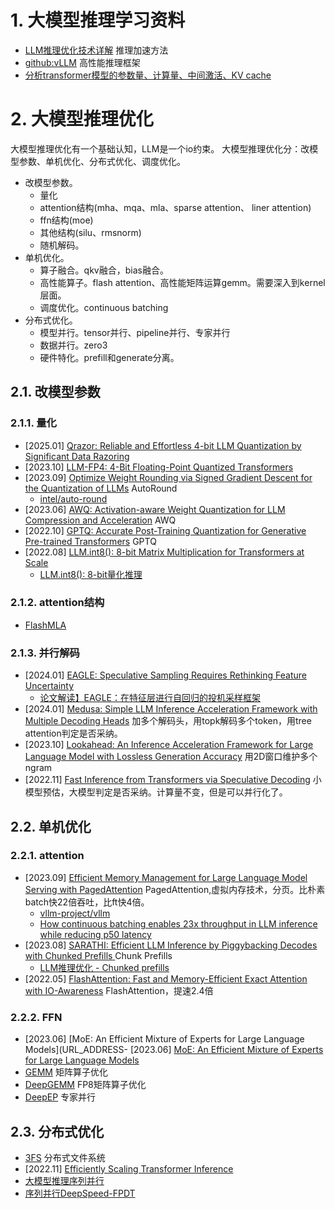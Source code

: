 # 1. 大模型推理学习资料

- [LLM推理优化技术详解](https://zhuanlan.zhihu.com/p/655557420) 推理加速方法
- [github:vLLM](https://github.com/vllm-project/vllm) 高性能推理框架
- [分析transformer模型的参数量、计算量、中间激活、KV cache](https://zhuanlan.zhihu.com/p/624740065)

# 2. 大模型推理优化

大模型推理优化有一个基础认知，LLM是一个io约束。
大模型推理优化分：改模型参数、单机优化、分布式优化、调度优化。

- 改模型参数。
    - 量化
    - attention结构(mha、mqa、mla、sparse attention、 liner attention)
    - ffn结构(moe)
    - 其他结构(silu、rmsnorm)
    - 随机解码。
- 单机优化。
    - 算子融合。qkv融合，bias融合。
    - 高性能算子。flash attention、高性能矩阵运算gemm。需要深入到kernel层面。
    - 调度优化。continuous batching
- 分布式优化。
    - 模型并行。tensor并行、pipeline并行、专家并行
    - 数据并行。zero3
    - 硬件特化。prefill和generate分离。

## 2.1. 改模型参数

### 2.1.1. 量化

- [2025.01] [Qrazor: Reliable and Effortless 4-bit LLM Quantization by Significant Data Razoring](https://arxiv.org/abs/2501.13331)
- [2023.10] [LLM-FP4: 4-Bit Floating-Point Quantized Transformers](https://arxiv.org/abs/2310.16836)
- [2023.09] [Optimize Weight Rounding via Signed Gradient Descent for the Quantization of LLMs](https://arxiv.org/abs/2309.05516) AutoRound
    - [intel/auto-round](https://github.com/intel/auto-round)
- [2023.06] [AWQ: Activation-aware Weight Quantization for LLM Compression and Acceleration](https://arxiv.org/abs/2306.00978) AWQ
- [2022.10] [GPTQ: Accurate Post-Training Quantization for Generative Pre-trained Transformers](https://arxiv.org/abs/2210.17323) GPTQ
- [2022.08] [LLM.int8(): 8-bit Matrix Multiplication for Transformers at Scale](https://arxiv.org/abs/2208.07339)
    - [LLM.int8(): 8-bit量化推理](https://arxiv.org/abs/2208.07339)

### 2.1.2. attention结构

- [FlashMLA](https://github.com/deepseek-ai/FlashMLA) 

### 2.1.3. 并行解码


- [2024.01] [EAGLE: Speculative Sampling Requires Rethinking Feature Uncertainty](https://arxiv.org/abs/2401.15077)
    - [论文解读】EAGLE：在特征层进行自回归的投机采样框架](https://zhuanlan.zhihu.com/p/15955544919)
- [2024.01] [Medusa: Simple LLM Inference Acceleration Framework with Multiple Decoding Heads](https://arxiv.org/abs/2401.10774) 加多个解码头，用topk解码多个token，用tree attention判定是否采纳。
- [2023.10] [Lookahead: An Inference Acceleration Framework for Large Language Model with Lossless Generation Accuracy](https://arxiv.org/abs/2312.12728) 用2D窗口维护多个ngram
- [2022.11] [Fast Inference from Transformers via Speculative Decoding](https://arxiv.org/abs/2211.17192) 小模型预估，大模型判定是否采纳。计算量不变，但是可以并行化了。


## 2.2. 单机优化

### 2.2.1. attention

- [2023.09] [Efficient Memory Management for Large Language Model Serving with PagedAttention](https://arxiv.org/abs/2309.06180) PagedAttention,虚拟内存技术，分页。比朴素batch快22倍吞吐，比ft快4倍。
    - [vllm-project/vllm](https://github.com/vllm-project/vllm)
    - [How continuous batching enables 23x throughput in LLM inference while reducing p50 latency](https://www.anyscale.com/blog/continuous-batching-llm-inference)
- [2023.08] [SARATHI: Efficient LLM Inference by Piggybacking Decodes with Chunked Prefills
](https://arxiv.org/abs/2308.16369) Chunk Prefills 
    - [LLM推理优化 - Chunked prefills](https://zhuanlan.zhihu.com/p/14689463165)
- [2022.05] [FlashAttention: Fast and Memory-Efficient Exact Attention with IO-Awareness](https://arxiv.org/abs/2205.14135) FlashAttention，提速2.4倍
 

### 2.2.2. FFN


- [2023.06] [MoE: An Efficient Mixture of Experts for Large Language Models](URL_ADDRESS- [2023.06] [MoE: An Efficient Mixture of Experts for Large Language Models](https://arxiv.org/abs/2306.05087)
- [GEMM](https://github.com/iVishalr/GEMM) 矩阵算子优化
- [DeepGEMM](https://github.com/deepseek-ai/DeepGEMM) FP8矩阵算子优化
- [DeepEP](https://github.com/deepseek-ai/DeepEP) 专家并行


## 2.3. 分布式优化

- [3FS](https://github.com/deepseek-ai/3FS) 分布式文件系统
- [2022.11] [Efficiently Scaling Transformer Inference](https://arxiv.org/abs/2211.05102) 
- [大模型推理序列并行](https://zhuanlan.zhihu.com/p/9816504195)
- [序列并行DeepSpeed-FPDT](https://zhuanlan.zhihu.com/p/720387198)
